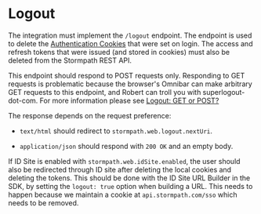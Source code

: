 # Logout

The integration must implement the `/logout` endpoint.  The endpoint is used to
delete the [Authentication Cookies](cookie-authentication.md) that were set on
login.  The access and refresh tokens that were issued (and stored in cookies)
must also be deleted from the Stormpath REST API.

This endpoint should respond to POST requests only.  Responding to GET requests
is problematic because the browser's Omnibar can make arbitrary GET requests to
this endpoint, and Robert can troll you with superlogout-dot-com.  For more
information please see
[Logout: GET or POST?](http://stackoverflow.com/questions/3521290/logout-get-or-post)

The response depends on the request preference:

* `text/html` should redirect to `stormpath.web.logout.nextUri`.

* `application/json` should respond with `200 OK` and an empty body.

If ID Site is enabled with `stormpath.web.idSite.enabled`, the user should also
be redirected through ID site after deleting the local cookies and deleting the
tokens.  This should be done with the ID Site URL Builder in the SDK, by
setting the `logout: true` option when building a URL.  This needs to happen
because we maintain a cookie at `api.stormpath.com/sso` which needs to be
removed.
